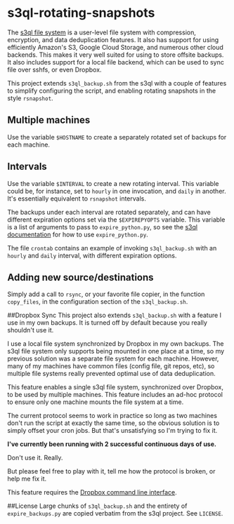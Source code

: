 s3ql-rotating-snapshots
====================

The [s3ql file system](https://bitbucket.org/nikratio/s3ql/wiki/Home) is
a user-level file system with compression, encryption, and data
deduplication features. It also has support for using efficiently
Amazon's S3, Google Cloud Storage, and numerous other cloud backends.
This makes it very well suited for using to store offsite backups. It
also includes support for a local file backend, which can be used to
sync file over sshfs, or even Dropbox.

This project extends `s3ql_backup.sh` from the s3ql with a couple of
features to simplify configuring the script, and enabling rotating
snapshots in the style `rsnapshot`.

## Multiple machines
Use the variable `$HOSTNAME` to create a separately rotated set of
backups for each machine.

## Intervals
Use the variable `$INTERVAL` to create a new rotating interval.  This variable
could be, for instance, set to `hourly` in one invocation, and `daily`
in another. It's essentially equivalent to `rsnapshot` intervals.

The backups under each interval are rotated separately, and can have
different expiration options set via the `$EXPIREPYOPTS` variable. This
variable is a list of arguments to pass to `expire_python.py`, so see
the [s3ql documentation](http://www.rath.org/s3ql-docs/contrib.html) for
how to use `expire_python.py`.

The file `crontab` contains an example of invoking `s3ql_backup.sh` with
an `hourly` and `daily` interval, with different expiration options.

## Adding new source/destinations
Simply add a call to `rsync`, or your favorite file copier, in the
function `copy_files`, in the configuration section of the
`s3ql_backup.sh`.

##Dropbox Sync
This project also extends `s3ql_backup.sh` with a feature I use in my
own backups. It is turned off by default because you really shouldn't
use it.

I use a local file system synchronized by Dropbox in my own backups.
The s3ql file system only supports being mounted in one place at a time,
so my previous solution was a separate file system for each machine.
However, many of my machines have common files (config file, git repos,
etc), so multiple file systems really prevented optimal use of data
deduplication.

This feature enables a single s3ql file system, synchronized over
Dropbox, to be used by multiple machines. This feature includes an
ad-hoc protocol to ensure only one machine mounts the file system at a
time.

The current protocol seems to work in practice so long as two machines
don't run the script at exactly the same time, so the obvious solution
is to simply offset your cron jobs. But that's unsatisfying so I'm
trying to fix it.

**I've currently been running with 2 successful continuous days of
use.**

Don't use it. Really.

But please feel free to play with it, tell me how the protocol is
broken, or help me fix it.

This feature requires the [Dropbox command line interface](http://www.dropboxwiki.com/tips-and-tricks/using-the-official-dropbox-command-line-interface-cli#Installation).

##License
Large chunks of `s3ql_backup.sh` and the entirety of `expire_backups.py`
are copied verbatim from the s3ql project. See `LICENSE`.
